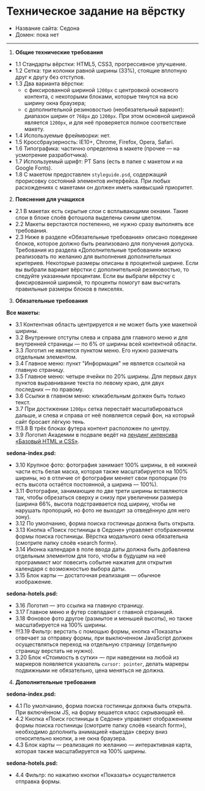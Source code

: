 ﻿# Техническое задание на вёрстку

* Название сайта: Седона
* Домен: пока нет

---

1.  **Общие технические требования**

 * 1.1 Стандарты вёрстки: HTML5, CSS3, прогрессивное улучшение.
 * 1.2 Сетка: три колонки равной ширины (33%), стоящие вплотную друг к другу без отступов.
 * 1.3 Два варианта вёрстки:
	- с фиксированной шириной `1200px` с центровкой основного контента, с некоторыми блоками, которые тянутся на всю ширину окна браузера;
	- с дополнительной резиновостью (необязательный вариант): диапазон ширин от `768px` до `1200px`. При этом основной шириной является `1200px`, и для неё проверяется полное соответствие макету.
 * 1.4 Используемые фреймворки: нет.
 * 1.5 Кроссбраузерность: IE10+, Chrome, Firefox, Opera, Safari.
 * 1.6 Типографика: частично определена в макете (прочее — на усмотрение разработчика).
 * 1.7 Используемый шрифт: PT Sans (есть в папке с макетом и на Google Fonts).
 * 1.8 С макетом предоставлен `styleguide.psd`, содержащий прорисовку состояний элементов интерфейса. При любых расхождениях с макетами он должен иметь наивысший приоритет.

2.  **Пояснения для учащихся**

 * 2.1 В макетах есть скрытые слои с всплывающими окнами. Такие слои в блоке слоёв фотошопа выделены синим цветом.
 * 2.2 Макеты верстаются постепенно, не нужно сразу выполнять все требования.
 * 2.3 Ниже в разделе «Обязательные требования» описано поведение блоков, которое должно быть реализовано для получения допуска. Требования из раздела «Дополнительные требования» можно реализовать по желанию для выполнения дополнительных критериев. Некоторые размеры описаны в процентной ширине. Если вы выбрали вариант вёрстки с дополнительной резиновостью, то следуйте указанным процентам. Если вы выбрали вёрстку с фиксированной шириной, то проценты помогут вам высчитать правильные размеры блоков в пикселях.

3.  **Обязательные требования**

   **Все макеты:**

  * 3.1 Контентная область центрируется и не может быть уже макетной ширины.
  * 3.2 Внутренние отступы слева и справа для главного меню и для внутренней страницы — по 6% от ширины всей контентной области.
  * 3.3 Логотип не является пунктом меню. Его нужно размечать отдельным элементом.
  * 3.4 Главное меню: пункт "Информация" не является ссылкой на главную страницу.
  * 3.5 Главное меню: четыре ячейки по 20% ширины. Для первых двух пунктов выравнивание текста по левому краю, для двух последних — по правому.
  * 3.6 Ссылки в главном меню: кликабельным должен быть только текст.
  * 3.7 При достижении `1200px` сетка перестаёт масштабироваться дальше, и слева и справа от неё появляется серый фон, на который сайт бросает лёгкую тень.
  * !!!3.8 В трёх блоках футера контент расположен по центру.
  * 3.9 Логотип Академии в подвале ведёт на [лендинг интенсива «Базовый HTML и CSS»](https://htmlacademy.ru/intensive/htmlcss).

   **sedona-index.psd:**

  * 3.10 Крупное фото: фотография занимает 100% ширины, в её нижней части есть белая маска, которая также масштабируется на 100% ширины, но в отличие от фотографии меняет свои пропорции (то есть высота остаётся постоянной, а ширина — 100%).
  * 3.11 Фотографии, занимающие по две трети ширины вставляются так, чтобы обрезаться сверху и снизу при увеличении размера (ширина 66%, высота подстраивается под ширину, чтобы не нарушать пропорций, но фото не выходит за отведённую для него зону).
  * 3.12 По умолчанию, форма поиска гостиницы должна быть открыта.
  * 3.13 Кнопка «Поиск гостиницы в Седоне» управляет отображением формы поиска гостиницы. Вёрстка модального окна обязательна (смотрите папку слоёв «search form»).
  * 3.14 Иконка календаря в поле ввода даты должна быть добавлена отдельным элементом для того, чтобы в будущем на неё программист мог повесить событие нажатия для открытия календаря с возможностью выбора даты.
  * 3.15 Блок карты — достаточная реализация — обычное изображение.

   **sedona-hotels.psd:**

  * 3.16 Логотип — это ссылка на главную страницу.
  * 3.17 Главное меню и футер совпадают с главной страницей.
  * 3.18 Фоновое фото другое (размытое и меньшей высоты), но также масштабируется на 100% ширины.
  * !!!3.19 Фильтр: верстать с помощью формы, кнопка «Показать» отвечает за отправку формы, при выключенном JavaScript должен осуществляться переход на отдельную страницу (отдельную страницу верстать не нужно).
  * 3.20 Блок «Стоимость в сутки» — при наведении на любой из маркеров появляется указатель `cursor: pointer`, делать маркеры подвижными не обязательно, цена меняться не должна.

4.  **Дополнительные требования**

   **sedona-index.psd:**

  * 4.1 По умолчанию, форма поиска гостиницы должна быть открыта. При включённом JS, на форму вешается класс скрывающий её.
  * 4.2 Кнопка «Поиск гостиницы в Седоне» управляет отображением формы поиска гостиницы (смотрите папку слоёв «search form»), необходимо дополнить анимацией «выезда» сверху вниз относительно кнопки, а не окна браузера.
  * 4.3 Блок карты — реализация по желанию — интерактивная карта, которая также масштабируется на 100% ширины.

   **sedona-hotels.psd:**

  * 4.4 Фильтр: по нажатию кнопки «Показать» осуществляется отправка формы.
